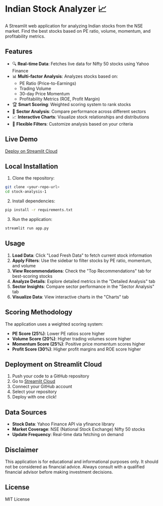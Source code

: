 # Indian Stock Analyzer 📈

A Streamlit web application for analyzing Indian stocks from the NSE market. Find the best stocks based on PE ratio, volume, momentum, and profitability metrics.

## Features

- 🔍 **Real-time Data**: Fetches live data for Nifty 50 stocks using Yahoo Finance
- 📊 **Multi-factor Analysis**: Analyzes stocks based on:
  - PE Ratio (Price-to-Earnings)
  - Trading Volume
  - 30-day Price Momentum
  - Profitability Metrics (ROE, Profit Margin)
- 🏆 **Smart Scoring**: Weighted scoring system to rank stocks
- 🎯 **Sector Analysis**: Compare performance across different sectors
- 📈 **Interactive Charts**: Visualize stock relationships and distributions
- 🔧 **Flexible Filters**: Customize analysis based on your criteria

## Live Demo

[Deploy on Streamlit Cloud](https://share.streamlit.io/)

## Local Installation

1. Clone the repository:
```bash
git clone <your-repo-url>
cd stock-analysis-1
```

2. Install dependencies:
```bash
pip install -r requirements.txt
```

3. Run the application:
```bash
streamlit run app.py
```

## Usage

1. **Load Data**: Click "Load Fresh Data" to fetch current stock information
2. **Apply Filters**: Use the sidebar to filter stocks by PE ratio, momentum, and volume
3. **View Recommendations**: Check the "Top Recommendations" tab for best-scoring stocks
4. **Analyze Details**: Explore detailed metrics in the "Detailed Analysis" tab
5. **Sector Insights**: Compare sector performance in the "Sector Analysis" tab
6. **Visualize Data**: View interactive charts in the "Charts" tab

## Scoring Methodology

The application uses a weighted scoring system:

- **PE Score (25%)**: Lower PE ratios score higher
- **Volume Score (20%)**: Higher trading volumes score higher
- **Momentum Score (25%)**: Positive price momentum scores higher
- **Profit Score (30%)**: Higher profit margins and ROE score higher

## Deployment on Streamlit Cloud

1. Push your code to a GitHub repository
2. Go to [Streamlit Cloud](https://share.streamlit.io/)
3. Connect your GitHub account
4. Select your repository
5. Deploy with one click!

## Data Sources

- **Stock Data**: Yahoo Finance API via yfinance library
- **Market Coverage**: NSE (National Stock Exchange) Nifty 50 stocks
- **Update Frequency**: Real-time data fetching on demand

## Disclaimer

This application is for educational and informational purposes only. It should not be considered as financial advice. Always consult with a qualified financial advisor before making investment decisions.

## License

MIT License